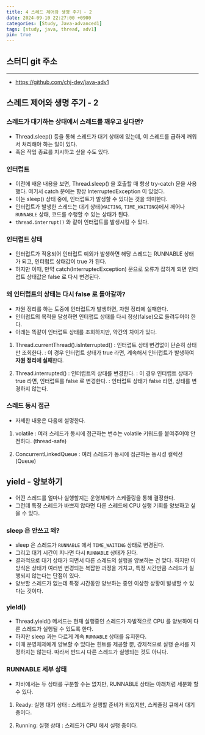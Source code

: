 ```yaml
---
title: 4 스레드 제어와 생명 주기 - 2
date: 2024-09-10 22:27:00 +0900
categories: [Study, Java-advanced1]
tags: [study, java, thread, adv1]
pin: true
---
```


## 스터디 git 주소
<hr />

- <https://github.com/chj-dev/java-adv1>

## 스레드 제어와 생명 주기 - 2

### 스레드가 대기하는 상태에서 스레드를 깨우고 싶다면?

- Thread.sleep() 등을 통해 스레드가 대기 상태에 있는데, 이 스레드를 급하게 깨워서 처리해야 하는 일이 있다. 
- 혹은 작업 종료를 지시하고 싶을 수도 있다.

### 인터럽트

- 이전에 배운 내용을 보면, Thread.sleep() 을 호출할 때 항상 try-catch 문을 사용했다. 여기서 catch 문에는 항상 InterruptedException 이 있었다.
- 이는 sleep() 상태 중에, 인터럽트가 발생할 수 있다는 것을 의미한다.
- 인터럽트가 발생한 스레드는 대기 상태(`WAITING`, `TIME_WAITING`)에서 깨어나 `RUNNABLE` 상태, 코드를 수행할 수 있는 상태가 된다.
- `thread.interrupt()` 와 같이 인터럽트를 발생시킬 수 있다.

### 인터럽트 상태

- 인터럽트가 적용되어 인터럽트 예외가 발생하면 해당 스레드는 RUNNABLE 상태가 되고, 인터럽트 상태값이 true 가 된다.
- 하지만 이때, 만약 catch(InterruptedException) 문으로 오류가 잡히게 되면 인터럽트 상태값은 false 로 다시 변경된다.

### 왜 인터럽트의 상태는 다시 false 로 돌아갈까?

- 자원 정리를 하는 도중에 인터럽트가 발생하면, 자원 정리에 실패한다.
- 인터럽트의 목적을 달성하면 인터럽트 상태를 다시 정상(false)으로 돌려두어야 한다.
- 아래는 똑같이 인터럽트 상태를 조회하지만, 약간의 차이가 있다.

1. Thread.currentThread().isInterrupted()
: 인터럽트 상태 변경없이 단순히 상태만 조회한다.
: 이 경우 인터럽트 상태가 true 라면, 계속해서 인터럽트가 발생하여 **자원 정리에 실패**한다.

2. Thread.interrupted()
: 인터럽트의 상태를 변경한다.
: 이 경우 인터럽트 상태가 true 라면, 인터럽트를 false 로 변경한다.
: 인터럽트 상태가 false 라면, 상태를 변경하지 않는다.

### 스레드 동시 접근

- 자세한 내용은 다음에 설명한다.

1. volatile
: 여러 스레드가 동시에 접근하는 변수는 volatile 키워드를 붙여주어야 안전하다. (thread-safe)

2. ConcurrentLinkedQueue
: 여러 스레드가 동시에 접근하는 동시성 컬렉션 (Queue)


## yield - 양보하기

- 어떤 스레드를 얼마나 실행할지는 운영체제가 스케줄링을 통해 결정한다. 
- 그런데 특정 스레드가 바쁘지 않다면 다른 스레드에 CPU 실행 기회를 양보하고 싶을 수 있다.

### sleep 은 안쓰고 왜?

- sleep 은 스레드가 `RUNNABLE` 에서 `TIME_WAITING` 상태로 변경된다. 
- 그리고 대기 시간이 지나면 다시 `RUNNABLE` 상태가 된다.
- 결과적으로 대기 상태가 되면서 다른 스레드의 실행을 양보하는 건 맞다. 
하지만 이 방식은 상태가 여러번 변경되는 복잡한 과정을 거치고, 
특정 시간만큼 스레드가 실행되지 않는다는 단점이 있다.
- 양보할 스레드가 없는데 특정 시간동안 양보하는 중인 이상한 상황이 발생할 수 있다는 것이다.

### yield()

- Thread.yield() 메서드는 현재 실행중인 스레드가 자발적으로 CPU 를 양보하여 다른 스레드가 실행될 수 있도록 한다.
- 하지만 sleep 과는 다르게 계속 `RUNNABLE` 상태를 유지한다.
- 이때 운영체제에게 양보할 수 있다는 힌트를 제공할 뿐, 강제적으로 실행 순서를 지정하지는 않는다. 따라서 반드시 다른 스레드가 실행되는 것도 아니다.

### RUNNABLE 세부 상태

- 자바에서는 두 상태를 구분할 수는 없지만, RUNNABLE 상태는 아래처럼 세분화 할 수 있다.

1. Ready: 실행 대기 상태
: 스레드가 실행할 준비가 되었지만, 스케줄링 큐에서 대기 중이다.

2. Running: 실행 상태
: 스레드가 CPU 에서 실행 중이다.
